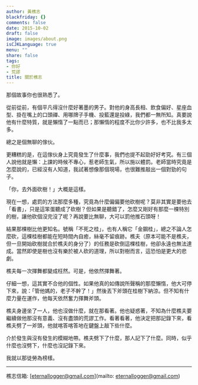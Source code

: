 ```yaml
---
author: 黃樵志
blackfriday: {}
comments: false
date: 2015-10-02
draft: false
image: images/about.png
isCJKLanguage: true
menu: ""
share: false
tags:
- 你好
- 荒謬
title: 關於樵志
---
```


那個故事你也很熟悉了。

從前從前，有個平凡得沒什麼好著墨的男子。對他的身高長相、飲食偏好、星座血型、掛在嘴上的口頭禪、用哪牌子手機、投藍還是投綠，我們都一無所知。真要說他有什麼特質，就是懶惰了一點而已；那懶惰的程度不比你少許多，也不比我多太多。

總之是個無聊的傢伙。

更糟糕的是，在這傢伙身上究竟發生了什麼事，我們也提不起勁好好考究。有三個人說他就是懶：上課的時候不專心，惹老師生氣，所以施以體罰。老師當時究竟是怎麼說的，已經沒有人知道，我試著想像那個現場，也很難推敲出一個對勁的句子。

「你，去外面砍樹！」大概是這樣。

現在一想，處罰的方法那麼多種，究竟為什麼偏偏要他砍樹呢？莫非其實是要他去「看書」，只是這笨蛋聽成了砍樹？但如果是聽錯了，怎麼又剛好有那麼一棵特別的樹，讓他砍個沒完沒了呢？再說要比無聊，大可以罰他推石頭呀！

結果那棵樹比他更知名。號稱「不死之桂」，也有人稱它「金鋼桂」，總之不論人怎麼砍，這棵桂樹都能在短時間內自癒，絲毫不留痕跡。樵夫（原本可能不是樵夫，但一旦開始砍樹就合於樵夫的身分了）的任務是砍倒這棵桂樹，他卻永遠也無法達成。當然即使是樹也沒有樂於被人砍的道理，所以對樹而言，這恐怕是更大的悲劇。

樵夫每一次揮舞都變成枉然。可是，他依然揮舞著。

仔細一想，這其實不合他的個性。如果他真的如傳說所聲稱的那麼懶惰，他大可停下來，說：「管他媽的，老子不幹了！」然後丟下斧頭在桂樹下納涼。但不知有什麼力量在運作，他每天依然奮力揮舞斧頭。

樵夫身邊坐了一人，他也沒做什麼，就在那看著。他也疑惑著，不知為什麼樵夫要繼續做他那沒有意義、沒有盡頭的荒謬工作。看著看著，他決定把那記錄下來，看樵夫劈了一斧頭，他就喀答喀答地在鍵盤上敲下些什麼。

介於發生與沒有發生的模糊地帶。樵夫劈下了什麼，那人記下了什麼。同時，似乎什麼也沒劈下，什麼也沒記錄下來。

我就以那徒勞為榜樣。

------

樵志信箱: [eternallogger@gmail.com](mailto: eternallogger@gmail.com)